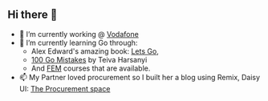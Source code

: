 ## Hi there 👋

- 🔭 I’m currently working @ [Vodafone](https://www.vodafone.com/)
- 🌱 I’m currently learning Go through:
  - Alex Edward's amazing book: [Lets Go](https://lets-go.alexedwards.net/),
  - [100 Go Mistakes](https://www.wob.com/en-us/books/teiva-harsanyi/100-go-mistakes/9781617299599) by Teiva Harsanyi
  - And [FEM](https://frontendmasters.com/u/isjulianj/) courses that are available. 
- 📫 My Partner loved procurement so I built her a blog using Remix, Daisy UI: [The Procurement space](https://theprocurementspace.com/)
